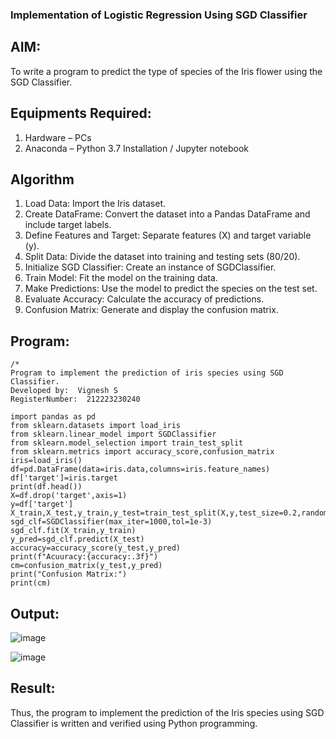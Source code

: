 ### Implementation of Logistic Regression Using SGD Classifier
## AIM:
To write a program to predict the type of species of the Iris flower using the SGD Classifier.

## Equipments Required:
1. Hardware – PCs
2. Anaconda – Python 3.7 Installation / Jupyter notebook

## Algorithm
1. Load Data: Import the Iris dataset.
2. Create DataFrame: Convert the dataset into a Pandas DataFrame and include target labels.
3. Define Features and Target: Separate features (X) and target variable (y).
4. Split Data: Divide the dataset into training and testing sets (80/20).
5. Initialize SGD Classifier: Create an instance of SGDClassifier.
6. Train Model: Fit the model on the training data.
7. Make Predictions: Use the model to predict the species on the test set.
8. Evaluate Accuracy: Calculate the accuracy of predictions.
9. Confusion Matrix: Generate and display the confusion matrix. 

## Program:
```
/*
Program to implement the prediction of iris species using SGD Classifier.
Developed by:  Vignesh S
RegisterNumber:  212223230240

import pandas as pd
from sklearn.datasets import load_iris
from sklearn.linear_model import SGDClassifier
from sklearn.model_selection import train_test_split
from sklearn.metrics import accuracy_score,confusion_matrix
iris=load_iris()
df=pd.DataFrame(data=iris.data,columns=iris.feature_names)
df['target']=iris.target
print(df.head())
X=df.drop('target',axis=1)
y=df['target']
X_train,X_test,y_train,y_test=train_test_split(X,y,test_size=0.2,random_state=0)
sgd_clf=SGDClassifier(max_iter=1000,tol=1e-3)
sgd_clf.fit(X_train,y_train)
y_pred=sgd_clf.predict(X_test)
accuracy=accuracy_score(y_test,y_pred)
print(f"Acuuracy:{accuracy:.3f}")
cm=confusion_matrix(y_test,y_pred)
print("Confusion Matrix:")
print(cm)
```

## Output:
![image](https://github.com/user-attachments/assets/f5c462f6-9da5-49e9-b6dd-026105d8333e)

![image](https://github.com/user-attachments/assets/3f4123c8-b205-4594-bb4a-37427c95b26e)




## Result:
Thus, the program to implement the prediction of the Iris species using SGD Classifier is written and verified using Python programming.
